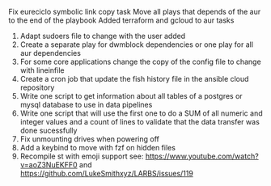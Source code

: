 Fix eureciclo symbolic link copy task 
Move all plays that depends of the aur to the end of the playbook 
Added terraform and gcloud to aur tasks 
1. Adapt sudoers file to change with the user added 
2. Create a separate play for dwmblock dependencies or one play for all aur dependencies 
3. For some core applications change the copy of the config file to change with lineinfile
4. Create a cron job that update the fish history file in the ansible cloud repository
5. Write one script to get information about all tables of a postgres or mysql database to use in data pipelines
6. Write one script that will use the first one to do a SUM of all numeric and integer values and a count of lines to validate that the data transfer was done sucessfully
7. Fix unmounting drives when powering off
8. Add a keybind to move with fzf on hidden files
9. Recompile st with emoji support see: https://www.youtube.com/watch?v=aoZ3NuEKFF0 and https://github.com/LukeSmithxyz/LARBS/issues/119
